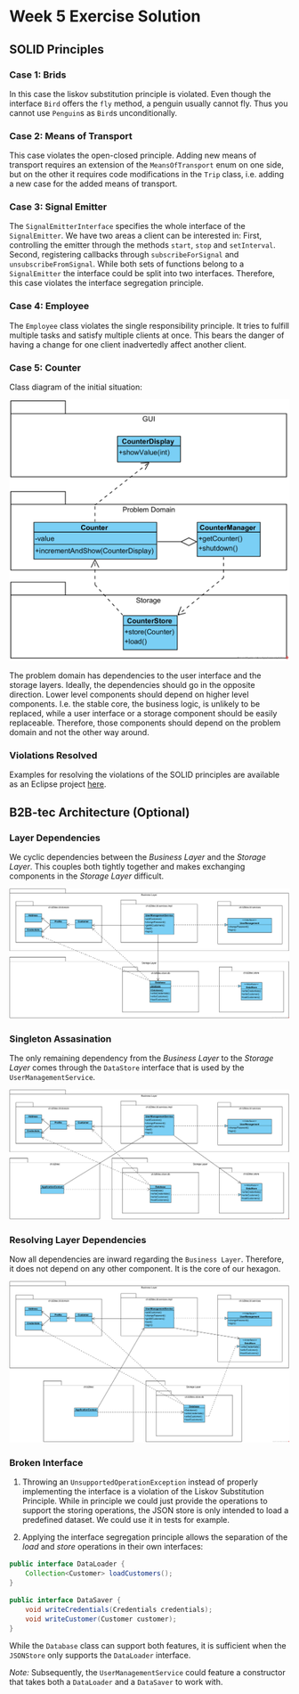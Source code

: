 # Week 5 Exercise Solution

## SOLID Principles

### Case 1: Brids
In this case the liskov substitution principle is violated. Even though the interface `Bird` offers the `fly` method, a penguin usually cannot fly. Thus you cannot use `Penguin`s as `Bird`s unconditionally.

### Case 2: Means of Transport
This case violates the open-closed principle. Adding new means of transport requires an extension of the `MeansOfTransport` enum on one side, but on the other it requires code modifications in the `Trip` class, i.e. adding a new case for the added means of transport.

### Case 3: Signal Emitter
The `SignalEmitterInterface` specifies the whole interface of the `SignalEmitter`. We have two areas a client can be interested in: First, controlling the emitter through the methods `start`, `stop` and `setInterval`. Second, registering callbacks through `subscribeForSignal` and `unsubscribeFromSignal`. While both sets of functions belong to a `SignalEmitter` the interface could be split into two interfaces. Therefore, this case violates the interface segregation principle.

### Case 4: Employee
The `Employee` class violates the single responsibility principle. It tries to fulfill multiple tasks and satisfy multiple clients at once. This bears the danger of having a change for one client inadvertedly affect another client.

### Case 5: Counter
Class diagram of the initial situation:


![Packages](images/Ex5.1%20Case%205%20DIP%20Violation.png)

The problem domain has dependencies to the user interface and the storage layers. Ideally, the dependencies should go in the opposite direction. Lower level components should depend on higher level components. I.e. the stable core, the business logic, is unlikely to be replaced, while a user interface or a storage component should be easily replaceable. Therefore, those components should depend on the problem domain and not the other way around.


### Violations Resolved
Examples for resolving the violations of the SOLID principles are available as an Eclipse project [here](week%205%20Solid%20Violation%20Solution).


## B2B-tec Architecture (Optional)

### Layer Dependencies

We cyclic dependencies between the *Business Layer* and the *Storage Layer*. This couples both tightly together and makes exchanging components in the *Storage Layer* difficult.

![Packages](images/Ex5.2.1%20Package%20Diagram%20Solution.png)


### Singleton Assasination

The only remaining dependency from the *Business Layer* to the *Storage Layer* comes through the `DataStore` interface that is used by the `UserManagementService`.

![Packages](images/Ex5.2.2%20Package%20Diagram%20Solution.png)


### Resolving Layer Dependencies

Now all dependencies are inward regarding the `Business Layer`. Therefore, it does not depend on any other component. It is the core of our hexagon.

![Packages](images/Ex5.2.3%20Package%20Diagram%20Solution.png)


### Broken Interface

1. Throwing an `UnsupportedOperationException` instead of properly implementing the interface is a violation of the Liskov Substitution Principle. While in principle we could just provide the operations to support the storing operations, the JSON store is only intended to load a predefined dataset. We could use it in tests for example.

2. Applying the interface segregation principle allows the separation of the *load* and *store* operations in their own interfaces:

```java
public interface DataLoader {
	Collection<Customer> loadCustomers();
}
```

```java
public interface DataSaver {
	void writeCredentials(Credentials credentials);
	void writeCustomer(Customer customer);
}
```

While the `Database` class can support both features, it is sufficient when the `JSONStore` only supports the `DataLoader` interface. 

*Note:* Subsequently, the `UserManagementService` could feature a constructor that takes both a `DataLoader` and a `DataSaver` to work with.

